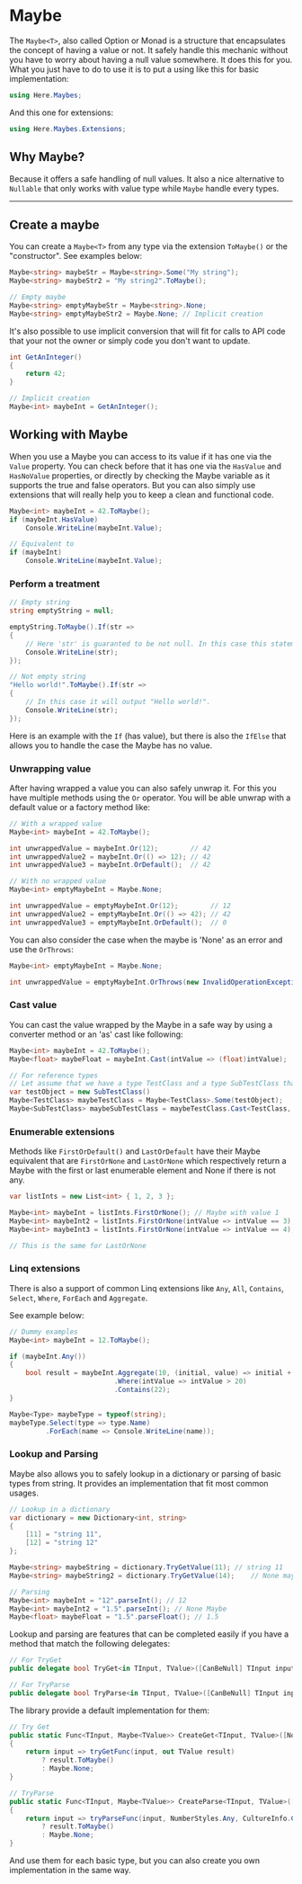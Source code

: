 # Maybe

The `Maybe<T>`, also called Option or Monad is a structure that encapsulates the concept of having a value or not. 
It safely handle this mechanic without you have to worry about having a null value somewhere. It does this for you.
What you just have to do to use it is to put a using like this for basic implementation:

```csharp
using Here.Maybes;
```

And this one for extensions:

```csharp
using Here.Maybes.Extensions;
```

## Why Maybe?

Because it offers a safe handling of null values. It also a nice alternative to `Nullable` that only works with value type while `Maybe` handle every types.

---

## Create a maybe

You can create a `Maybe<T>` from any type via the extension `ToMaybe()` or the "constructor".
See examples below:

```csharp
Maybe<string> maybeStr = Maybe<string>.Some("My string");
Maybe<string> maybeStr2 = "My string2".ToMaybe();

// Empty maybe
Maybe<string> emptyMaybeStr = Maybe<string>.None;
Maybe<string> emptyMaybeStr2 = Maybe.None; // Implicit creation
```

It's also possible to use implicit conversion that will fit for calls to API code that your not the owner or simply code you don't want to update.

```csharp
int GetAnInteger()
{
    return 42;
}

// Implicit creation
Maybe<int> maybeInt = GetAnInteger();
```

## Working with Maybe

When you use a Maybe you can access to its value if it has one via the `Value` property. You can check before that it has one via the `HasValue` and `HasNoValue` properties, or directly by checking the Maybe variable as it supports the true and false operators.
But you can also simply use extensions that will really help you to keep a clean and functional code.

```csharp
Maybe<int> maybeInt = 42.ToMaybe();
if (maybeInt.HasValue)
    Console.WriteLine(maybeInt.Value);

// Equivalent to
if (maybeInt)
    Console.WriteLine(maybeInt.Value);
```

### Perform a treatment

```csharp
// Empty string
string emptyString = null;

emptyString.ToMaybe().If(str =>
{
    // Here 'str' is guaranted to be not null. In this case this statement will never be called.
    Console.WriteLine(str);
});

// Not empty string
"Hello world!".ToMaybe().If(str =>
{
    // In this case it will output "Hello world!".
    Console.WriteLine(str);
});
```

Here is an example with the `If` (has value), but there is also the `IfElse` that allows you to handle the case the Maybe has no value.

### Unwrapping value

After having wrapped a value you can also safely unwrap it. For this you have multiple methods using the `Or` operator.
You will be able unwrap with a default value or a factory method like:

```csharp
// With a wrapped value
Maybe<int> maybeInt = 42.ToMaybe();

int unwrappedValue = maybeInt.Or(12);        // 42
int unwrappedValue2 = maybeInt.Or(() => 12); // 42
int unwrappedValue3 = maybeInt.OrDefault();  // 42

// With no wrapped value
Maybe<int> emptyMaybeInt = Maybe.None;

int unwrappedValue = emptyMaybeInt.Or(12);        // 12
int unwrappedValue2 = emptyMaybeInt.Or(() => 42); // 42
int unwrappedValue3 = emptyMaybeInt.OrDefault();  // 0
```

You can also consider the case when the maybe is 'None' as an error and use the `OrThrows`:

```csharp
Maybe<int> emptyMaybeInt = Maybe.None;

int unwrappedValue = emptyMaybeInt.OrThrows(new InvalidOperationException()); // Throws
```

### Cast value

You can cast the value wrapped by the Maybe in a safe way by using a converter method or an 'as' cast like following:

```csharp
Maybe<int> maybeInt = 42.ToMaybe();
Maybe<float> maybeFloat = maybeInt.Cast(intValue => (float)intValue);

// For reference types
// Let assume that we have a type TestClass and a type SubTestClass that inherits from TestClass
var testObject = new SubTestClass()
Maybe<TestClass> maybeTestClass = Maybe<TestClass>.Some(testObject);
Maybe<SubTestClass> maybeSubTestClass = maybeTestClass.Cast<TestClass, SubTestClass>();
```

### Enumerable extensions

Methods like `FirstOrDefault()` and `LastOrDefault` have their Maybe equivalent that are `FirstOrNone` and `LastOrNone` which respectively return a Maybe with the first or last enumerable element and None if there is not any.

```csharp
var listInts = new List<int> { 1, 2, 3 };

Maybe<int> maybeInt = listInts.FirstOrNone(); // Maybe with value 1
Maybe<int> maybeInt2 = listInts.FirstOrNone(intValue => intValue == 3); // Maybe with value 3
Maybe<int> maybeInt3 = listInts.FirstOrNone(intValue => intValue == 4); // None Maybe

// This is the same for LastOrNone
```

### Linq extensions

There is also a support of common Linq extensions like `Any`, `All`, `Contains`, `Select`, `Where`, `ForEach` and `Aggregate`.

See example below:

```csharp
// Dummy examples
Maybe<int> maybeInt = 12.ToMaybe();

if (maybeInt.Any())
{
    bool result = maybeInt.Aggregate(10, (initial, value) => initial + value) // 22
                          .Where(intValue => intValue > 20)                   // Is true
                          .Contains(22);                                      // Is true
}

Maybe<Type> maybeType = typeof(string);
maybeType.Select(type => type.Name)
         .ForEach(name => Console.WriteLine(name));
```

### Lookup and Parsing

Maybe also allows you to safely lookup in a dictionary or parsing of basic types from string. It provides an implementation that fit most common usages.

```csharp
// Lookup in a dictionary
var dictionary = new Dictionary<int, string>
{
    [11] = "string 11",
    [12] = "string 12"
};

Maybe<string> maybeString = dictionary.TryGetValue(11);	// string 11
Maybe<string> maybeString2 = dictionary.TryGetValue(14);	// None maybe

// Parsing
Maybe<int> maybeInt = "12".parseInt(); // 12
Maybe<int> maybeInt2 = "1.5".parseInt(); // None Maybe
Maybe<float> maybeFloat = "1.5".parseFloat(); // 1.5
```

Lookup and parsing are features that can be completed easily if you have a method that match the following delegates:

```csharp
// For TryGet
public delegate bool TryGet<in TInput, TValue>([CanBeNull] TInput input, out TValue value);

// For TryParse
public delegate bool TryParse<in TInput, TValue>([CanBeNull] TInput input, NumberStyles style, IFormatProvider culture, out TValue value);
````

The library provide a default implementation for them:

```csharp
// Try Get
public static Func<TInput, Maybe<TValue>> CreateGet<TInput, TValue>([NotNull] TryGet<TInput, TValue> tryGetFunc)
{
    return input => tryGetFunc(input, out TValue result)
        ? result.ToMaybe()
        : Maybe.None;
}

// TryParse
public static Func<TInput, Maybe<TValue>> CreateParse<TInput, TValue>([NotNull] TryParse<TInput, TValue> tryParseFunc)
{
    return input => tryParseFunc(input, NumberStyles.Any, CultureInfo.CreateSpecificCulture("en-US"), out TValue result)
        ? result.ToMaybe()
        : Maybe.None;
}
```

And use them for each basic type, but you can also create you own implementation in the same way.